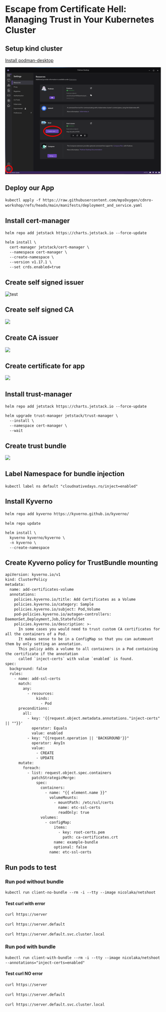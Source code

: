 # Escape from Certificate Hell: Managing Trust in Your Kubernetes Cluster

## Setup kind cluster

[Install podman-desktop](https://podman-desktop.io/)

![Start KinD cluster](image.png)

## Deploy our App

`kubectl apply -f https://raw.githubusercontent.com/mpsOxygen/cdnro-workshop/refs/heads/main/manifests/deployment_and_service.yaml`

## Install cert-manager

`helm repo add jetstack https://charts.jetstack.io --force-update`

```
helm install \
  cert-manager jetstack/cert-manager \
  --namespace cert-manager \
  --create-namespace \
  --version v1.17.1 \
  --set crds.enabled=true
```

## Create self signed issuer

![test](manifests/certmanager_ClusterIssuer_selfsinged.yaml)

## Create self signed CA

![](manifests/certmanager_Certificate_selfsigned.yaml)

## Create CA issuer

![](manifests/certmanager_ClusterIssuer_ca.yaml)

## Create certificate for app

![](manifests/certmanager_Certificate_server.yaml)

## Install trust-manager

`helm repo add jetstack https://charts.jetstack.io --force-update`

```
helm upgrade trust-manager jetstack/trust-manager \
  --install \
  --namespace cert-manager \
  --wait
```

## Create trust bundle

![](manifests/trustmanager_Bundle.yaml)

## Label Namespace for bundle injection

`kubectl label ns default "cloudnativedays.ro/inject=enabled"`


## Install Kyverno

`helm repo add kyverno https://kyverno.github.io/kyverno/`

`helm repo update`

```
helm install \
  kyverno kyverno/kyverno \
  -n kyverno \
  --create-namespace
```

## Create Kyverno policy for TrustBundle mounting

```
apiVersion: kyverno.io/v1
kind: ClusterPolicy
metadata:
  name: add-certificates-volume
  annotations:
    policies.kyverno.io/title: Add Certificates as a Volume
    policies.kyverno.io/category: Sample
    policies.kyverno.io/subject: Pod,Volume
    pod-policies.kyverno.io/autogen-controllers: DaemonSet,Deployment,Job,StatefulSet
    policies.kyverno.io/description: >-
      In some cases you would need to trust custom CA certificates for all the containers of a Pod.
      It makes sense to be in a ConfigMap so that you can automount them by only setting an annotation.
      This policy adds a volume to all containers in a Pod containing the certificate if the annotation
      called `inject-certs` with value `enabled` is found.
spec:
  background: false
  rules:
    - name: add-ssl-certs
      match:
        any:
          - resources:
              kinds:
                - Pod
      preconditions:
        all:
          - key: '{{request.object.metadata.annotations."inject-certs" || ""}}'
            operator: Equals
            value: enabled
          - key: "{{request.operation || 'BACKGROUND'}}"
            operator: AnyIn
            value:
              - CREATE
              - UPDATE
      mutate:
        foreach:
          - list: request.object.spec.containers
            patchStrategicMerge:
              spec:
                containers:
                  - name: "{{ element.name }}"
                    volumeMounts:
                      - mountPath: /etc/ssl/certs
                        name: etc-ssl-certs
                        readOnly: true
                volumes:
                  - configMap:
                      items:
                        - key: root-certs.pem
                          path: ca-certificates.crt
                      name: example-bundle
                      optional: false
                    name: etc-ssl-certs
```

## Run pods to test

### Run pod without bundle

```
kubectl run client-no-bundle --rm -i --tty --image nicolaka/netshoot
```

#### Test curl with error

```
curl https://server

curl https://server.default

curl https://server.default.svc.cluster.local
```

### Run pod with bundle

```
kubectl run client-with-bundle --rm -i --tty --image nicolaka/netshoot --annotations="inject-certs=enabled"
```

#### Test curl NO error

```
curl https://server

curl https://server.default

curl https://server.default.svc.cluster.local
```